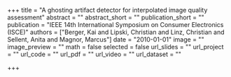 +++
title = "A ghosting artifact detector for interpolated image quality assessment"
abstract = ""
abstract_short = ""
publication_short = ""
publication = "IEEE 14th International Symposium on Consumer Electronics (ISCE)"
authors = ["Berger, Kai and Lipski, Christian and Linz, Christian and Sellent, Anita and Magnor, Marcus"]
date = "2010-01-01"
image = ""
image_preview = ""
math = false
selected = false
url_slides = ""
url_project = ""
url_code = ""
url_pdf = ""
url_video = ""
url_dataset = ""

+++
